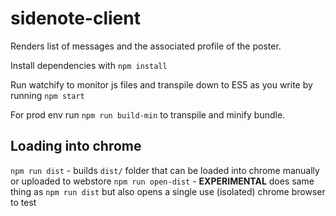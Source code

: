 # sidenote-client

Renders list of messages and the associated profile of the poster.

Install dependencies with `npm install`

Run watchify to monitor js files and transpile down to ES5 as you write by running `npm start`

For prod env run `npm run build-min` to transpile and minify bundle.

## Loading into chrome

`npm run dist` - builds `dist/` folder that can be loaded into chrome manually or uploaded to webstore
`npm run open-dist` - **EXPERIMENTAL** does same thing as `npm run dist` but also opens a single use (isolated) chrome browser to test
